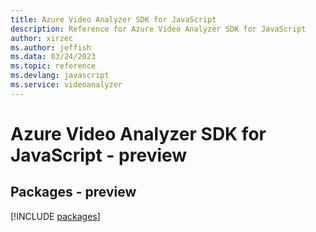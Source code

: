 ```yaml
---
title: Azure Video Analyzer SDK for JavaScript
description: Reference for Azure Video Analyzer SDK for JavaScript
author: xirzec
ms.author: jeffish
ms.data: 03/24/2023
ms.topic: reference
ms.devlang: javascript
ms.service: videoanalyzer
---
```

# Azure Video Analyzer SDK for JavaScript - preview
## Packages - preview
[!INCLUDE [packages](video-analyzer-index.md)]